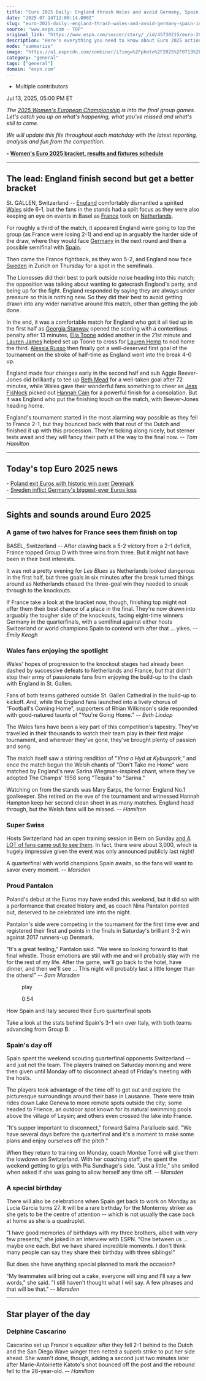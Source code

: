 ```yaml
---
title: "Euro 2025 Daily: England thrash Wales and avoid Germany, Spain in bracket"
date: "2025-07-14T12:00:14.000Z"
slug: "euro-2025-daily:-england-thrash-wales-and-avoid-germany-spain-in-bracket"
source: "www.espn.com - TOP"
original_link: "https://www.espn.com/soccer/story/_/id/45730215/euro-2025-daily-england-thrash-wales-avoid-germany-spain-bracket"
description: "Here's everything you need to know about Euro 2025 action."
mode: "summarize"
image: "https://a1.espncdn.com/combiner/i?img=%2Fphoto%2F2025%2F0713%2Fr1518646_1296x729_16%2D9.jpg"
category: "general"
tags: ["general"]
domain: "espn.com"
---
```

<div id="readability-page-1" class="page"><div><div><ul><li><p>Multiple contributors</p></li></ul><p><span>Jul 13, 2025, 05:00 PM ET</span></p></div><p><em>T</em><em>he <a href="https://preview.espn.com/soccer/league/_/name/uefa.weuro">2025 Women's European Championship</a> is into the final group games. Let's catch you up on what's happening, what you've missed and what's still to come.</em></p><p><em>We will update this file throughout each matchday with the latest reporting, analysis and fun from the competition.</em></p><p><strong>- <a href="https://preview.espn.com/soccer/story/_/id/44614054/women-euro-2025-fixtures-results-schedule-bracket">Women's Euro 2025 bracket, results and fixtures schedule</a></strong></p><hr><h2>The lead: England finish second but get a better bracket</h2><p>St. GALLEN, Switzerland -- <a href="https://www.espn.com/soccer/team?id=5159" target="_blank">England</a> comfortably dismantled a spirited <a data-clubhouse-guid="11f4f7ba-8557-3081-99e4-8163a2599820" href="https://www.espn.com/soccer/team?id=12634">Wales</a> side 6-1, but the fans in the stands had a split focus as they were also keeping an eye on events in Basel as <a data-clubhouse-guid="b58fe5b5-8b20-f8ea-3330-43c222675ea8" href="https://www.espn.com/soccer/team?id=2755">France</a> took on <a data-clubhouse-guid="0a0c383a-529d-d9ee-1a31-cf53c70954ce" href="https://www.espn.com/soccer/team?id=7151">Netherlands</a>.</p><p>For roughly a third of the match, it appeared England were going to top the group (as France were losing 2-1) and end up in arguably the harder side of the draw, where they would face <a data-clubhouse-guid="3002cdb6-4d2f-4a63-fb74-f789fa9067fb" href="https://www.espn.com/soccer/team?id=2756">Germany</a> in the next round and then a possible semifinal with <a data-clubhouse-guid="b40064c7-ecaa-338f-74a8-a3eb43071ec3" href="https://www.espn.com/soccer/team?id=17640">Spain</a>.</p><p>Then came the France fightback, as they won 5-2, and England now face <a data-clubhouse-guid="bbcbd33c-6b7a-5014-8fb5-fa60cd55a021" href="https://www.espn.com/soccer/team?id=2764">Sweden</a> in Zurich on Thursday for a spot in the semifinals.</p><p>The Lionesses did their best to park outside noise heading into this match; the opposition was talking about wanting to gatecrash England's party, and being up for the fight. England responded by saying they are always under pressure so this is nothing new. So they did their best to avoid getting drawn into any wider narrative around this match, other than getting the job done.</p><p>In the end, it was a comfortable match for England who got it all tied up in the first half as <a data-player-guid="32f16557-2aaf-d557-001f-3897d919a1ee" href="https://www.espn.com/soccer/player/_/id/271567/georgia-stanway">Georgia Stanway</a> opened the scoring with a contentious penalty after 13 minutes, <a data-player-guid="efd20490-4807-6afa-7e4e-14e7a7fd3c2d" href="https://www.espn.com/soccer/player/_/id/294255/ella-toone">Ella Toone</a> added another in the 21st minute and <a data-player-guid="2e9eabcb-2aaf-154d-486a-3625da84c2e7" href="https://www.espn.com/soccer/player/_/id/294253/lauren-james">Lauren James</a> helped set up Toone to cross for <a data-player-guid="a41bb748-b65d-053a-874b-be6b98d28565" href="https://www.espn.com/soccer/player/_/id/296873/lauren-hemp">Lauren Hemp</a> to nod home the third. <a data-player-guid="4d853184-f7e7-36a9-a3bd-a56637c20fb8" href="https://www.espn.com/soccer/player/_/id/263683/alessia-russo">Alessia Russo</a> then finally got a well-deserved first goal of the tournament on the stroke of half-time as England went into the break 4-0 up.</p><p>England made four changes early in the second half and sub Aggie Beever-Jones did brilliantly to tee up <a data-player-guid="348ee9c9-af25-0141-b343-56abc96fdbf7" href="https://www.espn.com/soccer/player/_/id/280982/beth-mead">Beth Mead</a> for a well-taken goal after 72 minutes, while Wales gave their wonderful fans something to cheer as <a data-player-guid="32a24afd-c7f6-c868-dcc9-96eb922205b7" href="https://www.espn.com/soccer/player/_/id/259621/jess-fishlock">Jess Fishlock</a> picked out <a data-player-guid="51ce8d79-bc21-3354-a48c-09d068421709" href="https://www.espn.com/soccer/player/_/id/323496/hannah-cain">Hannah Cain</a> for a powerful finish for a consolation. But it was England who put the finishing touch on the match, with Beever-Jones heading home.</p><p>England's tournament started in the most alarming way possible as they fell to France 2-1, but they bounced back with that rout of the Dutch and finished it up with this procession. They're ticking along nicely, but sterner tests await and they will fancy their path all the way to the final now. -- <em>Tom Hamilton</em></p><hr><h2>Today's top Euro 2025 news</h2><p>- <a href="https://www.espn.com/soccer/report/_/gameId/725216" target="_blank">Poland exit Euros with historic win over Denmark</a><br>
- <a href="https://www.espn.com/soccer/report/_/gameId/725217" target="_blank">Sweden inflict Germany's biggest-ever Euros loss</a></p><hr><h2>Sights and sounds around Euro 2025</h2><h3>A game of two halves for France sees them finish on top</h3><p>BASEL, Switzerland -- After clawing back a 5-2 victory from a 2-1 deficit, France topped Group D with three wins from three. But it might not have been in their best interests.</p><p>It was not a pretty evening for <em>Les Blues </em>as Netherlands looked dangerous in the first half, but three goals in six minutes after the break turned things around as Netherlands chased the three-goal win they needed to sneak through to the knockouts.</p><p>If France take a look at the bracket now, though, finishing top might not offer them their best chance of a place in the final. They're now drawn into arguably the tougher side of the knockouts, facing eight-time winners Germany in the quarterfinals, with a semifinal against either hosts Switzerland or world champions Spain to contend with after that ... yikes. -- <em>Emily Keogh</em></p><h3>Wales fans enjoying the spotlight</h3><p>Wales' hopes of progression to the knockout stages had already been dashed by successive defeats to Netherlands and France, but that didn't stop their army of passionate fans from enjoying the build-up to the clash with England in St. Gallen.</p><p>Fans of both teams gathered outside St. Gallen Cathedral in the build-up to kickoff. And, while the England fans launched into a lively chorus of "Football's Coming Home", supporters of Rhian Wilkinson's side responded with good-natured taunts of "You're Going Home." -- <em>Beth Lindop</em></p><p>The Wales fans have been a key part of this competition's tapestry. They've travelled in their thousands to watch their team play in their first major tournament, and wherever they've gone, they've brought plenty of passion and song.</p><p>The match itself saw a stirring rendition of "<em>Yma o Hyd at Kybunpark,</em>" and once the match begun the Welsh chants of "Don't Take me Home" were matched by England's new Sarina Wiegman-inspired chant, where they've adopted The Champs' 1958 song "Tequila" to "Sarina."</p><p>Watching on from the stands was Mary Earps, the former England No.1 goalkeeper. She retired on the eve of the tournament and witnessed Hannah Hampton keep her second clean sheet in as many matches. England head through, but the Welsh fans will be missed. -- <em>Hamilton</em></p><h3>Super Swiss</h3><p>Hosts Switzerland had an open training session in Bern on Sunday <a href="https://www.blick.ch/sport/fussball/frauen-fussball/frauen-nati/die-news-zur-nati-im-ticker-wieso-traegt-vallotto-beim-einmarsch-eine-kamera-id20977372.html" target="_blank">and A LOT of fans came out to see them</a>. In fact, there were about 3,000, which is hugely impressive given the event was only announced publicly last night!</p><p>A quarterfinal with world champions Spain awaits, so the fans will want to savor every moment. -- <em>Marsden</em></p><h3>Proud Pantalon</h3><p>Poland's debut at the Euros may have ended this weekend, but it did so with a performance that created history and, as coach Nina Pantalon pointed out, deserved to be celebrated late into the night.</p><p>Pantalon's side were competing in the tournament for the first time ever and registered their first and points in the finals in Saturday's brilliant 3-2 win against 2017 runners-up Denmark.</p><p>"It's a great feeling," Pantalon said. "We were so looking forward to that final whistle. Those emotions are still with me and will probably stay with me for the rest of my life. After the game, we'll go back to the hotel, have dinner, and then we'll see ... This night will probably last a little longer than the others!" -- <em>Sam Marsden</em></p><div data-behavior="video_scroll"><figure data-video="watch,640,360,45719352" data-cerebro-id="68718388c0cf9d49642ec945" data-title="How Spain and Italy secured their Euro quarterfinal spots" data-source="espn"><picture><source data-srcset="https://a4.espncdn.com/combiner/i?img=%2Fmedia%2Fmotion%2F2025%2F0711%2Fdm_250711_COM_SOC_T2V_Analysis_How_Spain_and_Italy_secured_their_Euro_quarterfinal_spotss_20250710_GLOBAL%2Fdm_250711_COM_SOC_T2V_Analysis_How_Spain_and_Italy_secured_their_Euro_quarterfinal_spotss_20250710_GLOBAL.jpg&amp;w=640&amp;h=360&amp;cquality=80&amp;format=jpg" media="(min-width: 376px)"><source data-srcset="https://a4.espncdn.com/combiner/i?img=%2Fmedia%2Fmotion%2F2025%2F0711%2Fdm_250711_COM_SOC_T2V_Analysis_How_Spain_and_Italy_secured_their_Euro_quarterfinal_spotss_20250710_GLOBAL%2Fdm_250711_COM_SOC_T2V_Analysis_How_Spain_and_Italy_secured_their_Euro_quarterfinal_spotss_20250710_GLOBAL.jpg&amp;w=335&amp;cquality=80, https://a4.espncdn.com/combiner/i?img=%2Fmedia%2Fmotion%2F2025%2F0711%2Fdm_250711_COM_SOC_T2V_Analysis_How_Spain_and_Italy_secured_their_Euro_quarterfinal_spotss_20250710_GLOBAL%2Fdm_250711_COM_SOC_T2V_Analysis_How_Spain_and_Italy_secured_their_Euro_quarterfinal_spotss_20250710_GLOBAL.jpg&amp;w=670&amp;cquality=40&amp;format=jpg 2x" media="(max-width: 375px)"></picture><span data-id="45719352">play</span><figcaption><p>0:54</p></figcaption></figure><div><p>How Spain and Italy secured their Euro quarterfinal spots</p><p>Take a look at the stats behind Spain's 3-1 win over Italy, with both teams advancing from Group B.</p></div></div><h3>Spain's day off</h3><p>Spain spent the weekend scouting quarterfinal opponents Switzerland -- and just not the team. The players trained on Saturday morning and were then given until Monday off to disconnect ahead of Friday's meeting with the hosts.</p><p>The players took advantage of the time off to get out and explore the picturesque surroundings around their base in Lausanne. There were train rides down Lake Geneva to more remote spots outside the city; some headed to Frience, an outdoor spot known for its natural swimming pools above the village of Leysin; and others even crossed the lake into France.</p><p>"It's supper important to disconnect," forward Salma Paralluelo said. "We have several days before the quarterfinal and it's a moment to make some plans and enjoy ourselves off the pitch."</p><p>When they return to training on Monday, coach Montse Tomé will give them the lowdown on Switzerland. With her coaching staff, she spent the weekend getting to grips with Pia Sundhage's side. "Just a little," she smiled when asked if she was going to allow herself any time off. -- <em>Marsden</em></p><h3>A special birthday</h3><p>There will also be celebrations when Spain get back to work on Monday as Lucia García turns 27. It will be a rare birthday for the Monterrey striker as she gets to be the centre of attention -- which is not usually the case back at home as she is a quadruplet.</p><p>"I have good memories of birthdays with my three brothers, albeit with very few presents," she joked in an interview with ESPN. "One between us ... maybe one each. But we have shared incredible moments. I don't think many people can say they share their birthday with three siblings!"</p><p>But does she have anything special planned to mark the occasion?</p><p>"My teammates will bring out a cake, everyone will sing and I'll say a few words," she said. "I still haven't thought what I will say. A few phrases and that will be that." -- <em>Marsden</em></p><hr><h2>Star player of the day</h2><h3>Delphine Cascarino</h3><p>Cascarino set up France's equalizer after they fell 2-1 behind to the Dutch and the San Diego Wave winger then netted a superb strike to put her side ahead. She wasn't done, though, adding a second just two minutes later after Marie-Antoinette Katoto's shot bounced off the post and the rebound fell to the 28-year-old. -- <em>Hamilton</em></p>
</div></div>